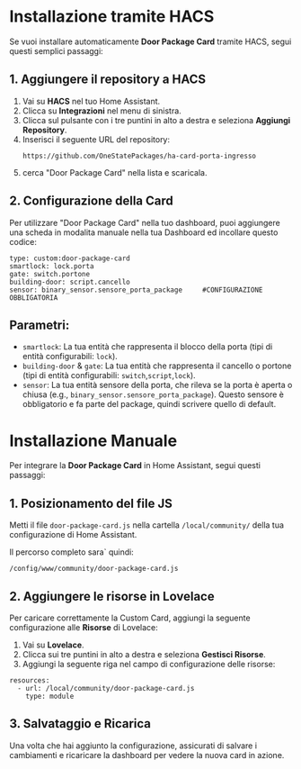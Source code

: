 # Installazione tramite HACS

Se vuoi installare automaticamente **Door Package Card** tramite HACS, segui questi semplici passaggi:

## 1. Aggiungere il repository a HACS

1. Vai su **HACS** nel tuo Home Assistant.
2. Clicca su **Integrazioni** nel menu di sinistra.
3. Clicca sul pulsante con i tre puntini in alto a destra e seleziona **Aggiungi Repository**.
4. Inserisci il seguente URL del repository:
   ```
   https://github.com/OneStatePackages/ha-card-porta-ingresso
   ```
5. cerca "Door Package Card" nella lista e scaricala.

## 2. Configurazione della Card


Per utilizzare "Door Package Card" nella tuo dashboard, puoi aggiungere una scheda in modalita manuale nella tua Dashboard ed incollare questo codice:


```
type: custom:door-package-card
smartlock: lock.porta
gate: switch.portone
building-door: script.cancello
sensor: binary_sensor.sensore_porta_package     #CONFIGURAZIONE OBBLIGATORIA
```


## Parametri:

- `smartlock`: La tua entità  che rappresenta il blocco della porta (tipi di entità configurabili: `lock`).
- `building-door` & `gate`: La tua entità che rappresenta il cancello o portone (tipi di entità configurabili: `switch`,`script`,`lock`).
- `sensor`: La tua entità  sensore della porta, che rileva se la porta è aperta o chiusa (e.g., `binary_sensor.sensore_porta_package`). Questo sensore è obbligatorio e fa parte del package, quindi scrivere quello di default.




# Installazione Manuale

Per integrare la **Door Package Card** in Home Assistant, segui questi passaggi:

## 1. Posizionamento del file JS

Metti il file `door-package-card.js` nella cartella `/local/community/` della tua configurazione di Home Assistant.

Il percorso completo sara` quindi:
```
/config/www/community/door-package-card.js
```

## 2. Aggiungere le risorse in Lovelace

Per caricare correttamente la Custom Card, aggiungi la seguente configurazione alle **Risorse** di Lovelace:

1. Vai su **Lovelace**.
2. Clicca sui tre puntini in alto a destra e seleziona **Gestisci Risorse**.
3. Aggiungi la seguente riga nel campo di configurazione delle risorse:

```
resources:
  - url: /local/community/door-package-card.js
    type: module
```

## 3. Salvataggio e Ricarica
Una volta che hai aggiunto la configurazione, assicurati di salvare i cambiamenti e ricaricare la dashboard per vedere la nuova card in azione.

